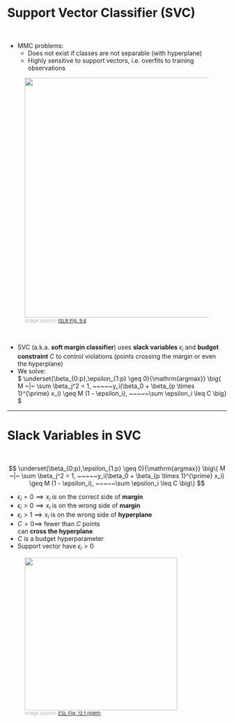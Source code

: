 # Support Vector Classifier (SVC)
<br>
<div class="grid grid-cols-[2fr,3fr]">

* MMC problems:
	* Does not exist if classes are not separable (with hyperplane)
	* Highly sensitive to support vectors, i.e. overfits to training observations

<div>
<figure>
	<img src="/ISLRv2_figure_9.6.png" style="width: 550px !important">
	<figcaption style="color:#b3b3b3ff; font-size: 11px">Image source:
	  <a href="https://hastie.su.domains/ISLR2/ISLRv2_website.pdf#page=383">ISLR Fig. 9.6</a>
	</figcaption>
</figure>
</div>
</div>
<br>

* SVC (a.k.a. **soft margin classifier**) uses **slack variables** $\epsilon_i$ and **budget constraint** $C$ to control violations (points crossing the margin or even the hyperplane)
* We solve: <br>
$
\underset{\beta_{0:p},\epsilon_{1:p} \geq 0}{\mathrm{argmax}} \big\{ M ~|~ \sum \beta_j^2 = 1, ~~~~~y_i(\beta_0 + \beta_{p \times 1}^{\prime} x_i) \geq M (1 - \epsilon_i), ~~~~~\sum \epsilon_i \leq C \big\}
$

---

# Slack Variables in SVC

<br>

$$
\underset{\beta_{0:p},\epsilon_{1:p} \geq 0}{\mathrm{argmax}} \big\{ M ~|~ \sum \beta_j^2 = 1, ~~~~~y_i(\beta_0 + \beta_{p \times 1}^{\prime} x_i) \geq M (1 - \epsilon_i), ~~~~~\sum \epsilon_i \leq C \big\}
$$

<div class="grid grid-cols-[5fr,3fr] gap-3">
<div>

* $\epsilon_i = 0 \implies x_i$ is on the correct side of **margin**
* $\epsilon_i \gt 0 \implies x_i$ is on the wrong side of **margin**
* $\epsilon_i \gt 1 \implies x_i$ is on the wrong side of **hyperplane**
* $C > 0 \implies$ fewer than $C$ points<br> can **cross the hyperplane**
* $C$ is a budget hyperparameter
* Support vector have $\epsilon_i \gt 0$
</div>
<div>
  <figure>
    <img src="/ESL_figure_12.1_R.png" style="width: 350px; position: relative">
    <figcaption style="color:#b3b3b3ff; font-size: 11px">Image source:
      <a href="https://hastie.su.domains/ElemStatLearn/printings/ESLII_print12.pdf#page=437">ESL Fig. 12.1 (right)</a>
    </figcaption>
  </figure>
</div>
</div>